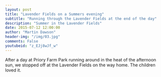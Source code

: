 ```yaml
---
layout: post
title: "Lavender Fields on a Summers evening"
subtitle: "Running through the Lavender Fields at the end of the day"
description: "Summer in the Lavender Fields"
date: 2015-07-12 12:00:00
author: "Martin Dawson"
header-img: "/img/03.jpg"
comments: False
youtubeid: "z_EJj8wJf_w"
---
```

After a day at Priory Farm Park running around in the heat of the afternoon sun, we stopped off at the Lavender Fields on the way home. The children loved it.
